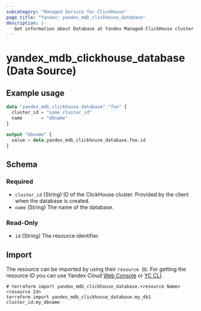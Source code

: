 ```yaml
---
subcategory: "Managed Service for ClickHouse"
page_title: "Yandex: yandex_mdb_clickhouse_database"
description: |-
   Get information about Database at Yandex Managed ClickHouse cluster.
---
```


# yandex_mdb_clickhouse_database (Data Source)



## Example usage

```terraform
data "yandex_mdb_clickhouse_database" "foo" {
  cluster_id = "some_cluster_id"
  name       = "dbname"
}

output "dbname" {
  value = data.yandex_mdb_clickhouse_database.foo.id
}
```

<!-- schema generated by tfplugindocs -->
## Schema

### Required

- `cluster_id` (String) ID of the ClickHouse cluster. Provided by the client when the database is created.
- `name` (String) The name of the database.

### Read-Only

- `id` (String) The resource identifier.

## Import

The resource can be imported by using their `resource ID`. For getting the resource ID you can use Yandex Cloud [Web Console](https://console.yandex.cloud) or [YC CLI](https://yandex.cloud/docs/cli/quickstart).

```shell
# terraform import yandex_mdb_clickhouse_database.<resource Name> <resource Id>
terraform import yandex_mdb_clickhouse_database.my_db1 cluster_id:my_dbname
```

